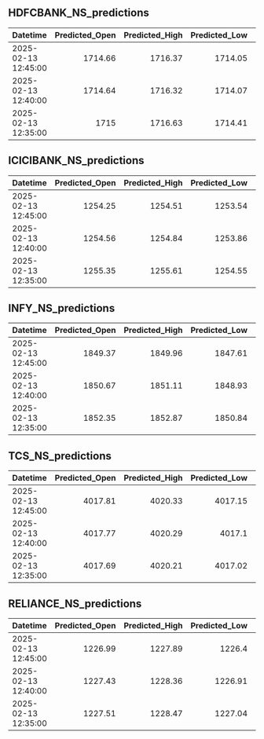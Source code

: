 ## HDFCBANK_NS_predictions
| Datetime            |   Predicted_Open |   Predicted_High |   Predicted_Low |   Predicted_Close |   Predicted_Volume |
|:--------------------|-----------------:|-----------------:|----------------:|------------------:|-------------------:|
| 2025-02-13 12:45:00 |          1714.66 |          1716.37 |         1714.05 |           1715.32 |            79651.8 |
| 2025-02-13 12:40:00 |          1714.64 |          1716.32 |         1714.07 |           1715.3  |            79695.7 |
| 2025-02-13 12:35:00 |          1715    |          1716.63 |         1714.41 |           1715.56 |            80528   |

## ICICIBANK_NS_predictions
| Datetime            |   Predicted_Open |   Predicted_High |   Predicted_Low |   Predicted_Close |   Predicted_Volume |
|:--------------------|-----------------:|-----------------:|----------------:|------------------:|-------------------:|
| 2025-02-13 12:45:00 |          1254.25 |          1254.51 |         1253.54 |           1255.52 |            61647.6 |
| 2025-02-13 12:40:00 |          1254.56 |          1254.84 |         1253.86 |           1255.83 |            62817.8 |
| 2025-02-13 12:35:00 |          1255.35 |          1255.61 |         1254.55 |           1256.48 |            65594.6 |

## INFY_NS_predictions
| Datetime            |   Predicted_Open |   Predicted_High |   Predicted_Low |   Predicted_Close |   Predicted_Volume |
|:--------------------|-----------------:|-----------------:|----------------:|------------------:|-------------------:|
| 2025-02-13 12:45:00 |          1849.37 |          1849.96 |         1847.61 |           1848.53 |            40804.3 |
| 2025-02-13 12:40:00 |          1850.67 |          1851.11 |         1848.93 |           1849.82 |            41553   |
| 2025-02-13 12:35:00 |          1852.35 |          1852.87 |         1850.84 |           1851.77 |            43018.6 |

## TCS_NS_predictions
| Datetime            |   Predicted_Open |   Predicted_High |   Predicted_Low |   Predicted_Close |   Predicted_Volume |
|:--------------------|-----------------:|-----------------:|----------------:|------------------:|-------------------:|
| 2025-02-13 12:45:00 |          4017.81 |          4020.33 |         4017.15 |           4019.66 |            22200.7 |
| 2025-02-13 12:40:00 |          4017.77 |          4020.29 |         4017.1  |           4019.63 |            22199.3 |
| 2025-02-13 12:35:00 |          4017.69 |          4020.21 |         4017.02 |           4019.56 |            22196.1 |

## RELIANCE_NS_predictions
| Datetime            |   Predicted_Open |   Predicted_High |   Predicted_Low |   Predicted_Close |   Predicted_Volume |
|:--------------------|-----------------:|-----------------:|----------------:|------------------:|-------------------:|
| 2025-02-13 12:45:00 |          1226.99 |          1227.89 |         1226.4  |           1226.98 |            84410.6 |
| 2025-02-13 12:40:00 |          1227.43 |          1228.36 |         1226.91 |           1227.42 |            84642.9 |
| 2025-02-13 12:35:00 |          1227.51 |          1228.47 |         1227.04 |           1227.54 |            86317.2 |


